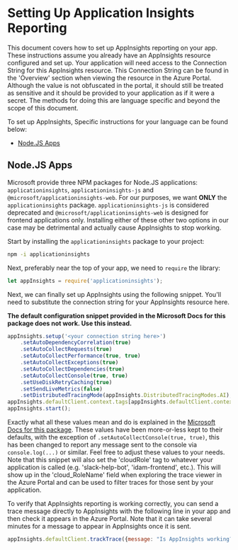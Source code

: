 # Setting Up Application Insights Reporting

This document covers how to set up AppInsights reporting on your app. These instructions assume you already have an AppInsights resource configured and set up. Your application will need access to the Connection String for this AppInsights resource. This Connection String can be found in the 'Overview' section when viewing the resource in the Azure Portal. Although the value is not obfuscated in the portal, it should still be treated as sensitive and it should be provided to your application as if it were a secret. The methods for doing this are language specific and beyond the scope of this document.

To set up AppInsights, Specific instructions for your language can be found below:

- [Node.JS Apps](#nodejs-apps)

## Node.JS Apps

Microsoft provide three NPM packages for Node.JS applications: `applicationinsights`, `applicationinsights-js` and `@microsoft/applicationinsights-web`. For our purposes, we want **ONLY** the `applicationinsights` package. `applicationinsights-js` is considered deprecated and `@microsoft/applicationinsights-web` is designed for frontend applications only. Installing either of these other two options in our case may be detrimental and actually cause AppInsights to stop working.

Start by installing the `applicationinsights` package to your project:

```bash
npm -i applicationinsights
```

Next, preferably near the top of your app, we need to `require` the library:

```js
let appInsights = require('applicationinsights');
```

Next, we can finally set up AppInsights using the following snippet. You'll need to substitute the connection string for your AppInsights resource here.

**The default configuration snippet provided in the Microsoft Docs for this package does not work. Use this instead.**

```js
appInsights.setup('<your connection string here>')
    .setAutoDependencyCorrelation(true)
    .setAutoCollectRequests(true)
    .setAutoCollectPerformance(true, true)
    .setAutoCollectExceptions(true)
    .setAutoCollectDependencies(true)
    .setAutoCollectConsole(true, true)
    .setUseDiskRetryCaching(true)
    .setSendLiveMetrics(false)
    .setDistributedTracingMode(appInsights.DistributedTracingModes.AI);
appInsights.defaultClient.context.tags[appInsights.defaultClient.context.keys.cloudRole] = '<your application name>';
appInsights.start();
```

 Exactly what all these values mean and do is explained in the [Microsoft Docs for this package](https://docs.microsoft.com/en-us/azure/azure-monitor/app/nodejs#advanced-configuration-options). These values have been more-or-less kept to their defaults, with the exception of `.setAutoCollectConsole(true, true)`, this has been changed to report any message sent to the console via `console.log(...)` or similar. Feel free to adjust these values to your needs. Note that this snippet will also set the 'cloudRole' tag to whatever your application is called (e.g. 'slack-help-bot', 'idam-frontend', etc.). This will show up in the 'cloud_RoleName' field when exploring the trace viewer in the Azure Portal and can be used to filter traces for those sent by your application.

 To verify that AppInsights reporting is working correctly, you can send a trace message directly to AppInsights with the following line in your app and then check it appears in the Azure Portal. Note that it can take several minutes for a message to appear in AppInsights once it is sent.

 ```js
appInsights.defaultClient.trackTrace({message: "Is AppInsights working?"});
 ```
